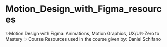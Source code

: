 # Motion_Design_with_Figma_resources
✨Motion Design with Figma: Animations, Motion Graphics, UX/UI✨Zero to Mastery ✨ Course
Resources used in the course given by: Daniel Schifano
